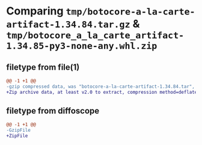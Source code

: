 # Comparing `tmp/botocore-a-la-carte-artifact-1.34.84.tar.gz` & `tmp/botocore_a_la_carte_artifact-1.34.85-py3-none-any.whl.zip`

## filetype from file(1)

```diff
@@ -1 +1 @@
-gzip compressed data, was "botocore-a-la-carte-artifact-1.34.84.tar", last modified: Sat Apr 13 00:50:44 2024, max compression
+Zip archive data, at least v2.0 to extract, compression method=deflate
```

## filetype from diffoscope

```diff
@@ -1 +1 @@
-GzipFile
+ZipFile
```

